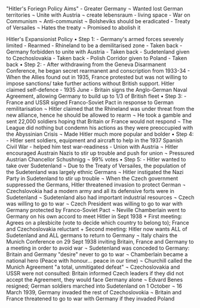 "Hitler's Foriegn Policy Aims"
	- Greater Germany
		¬ Wanted lost German territories
		¬ Unite with Austria
		¬ create lebensraum - living space
	- War on Communism
		¬ Anti-communist
		¬ Bolsheviks should be eradicated
	- Treaty of Versailes
		¬ Hates the treaty
		¬ Promised to abolish it

Hitler's Expansionist Policy
	• Step 1:
		- Germany's armed forces severely limited - Rearmed
		- Rhineland to be a demilitarised zone - Taken back
		- Germany forbidden to unite with Austria - Taken back
		- Sudetenland given to Czechoslovakia - Taken back
		- Polish Corridor given to Poland - Taken back
	• Step 2:
		- After withdrawing from the Geneva Disarmanent Conference, he began secret rearmanent and conscription from 1933-34
		- When the Allies found out in 1935, France protested but was not willing to impose sanctions/ take further actions without British support. Hitler claimed self-defence
		- 1935 June - Britain signs the Anglo-German Naval Agreement, allowing Germany to build up to 1/3 of British fleet
	• Step 3:
		- France and USSR signed Franco-Soviet Pact in response to German remilitarisation
			¬ Hitler claimed that the Rhineland was under threat from the new alliance, hence he should be allowed to rearm
			¬ He took a gamble and sent 22,000 soldiers hoping that Britain or France would not respond
			¬ The League did nothing but condemn his actions as they were preoccupied with the Abyssinian Crisis
			¬ Made Hitler much more popular and bolder
	• Step 4:
		- Hitler sent soldiers, equipment and aircraft to help in the 1937 Spanish Civil War - helped him test war-readiness
		- Union with Austria
			¬ Hitler encouraged Austrain Nazis to stir up trouble and push for union
			¬ Pressured Austrian Chancellor Schushnigg
			¬ 99% votes
	• Step 5:
		- Hitler wanted to take over Sudetenland
			¬ Due to the Treaty of Versailes, the population of the Sudetenland was largely ethnic Germans
			¬ Hitler instigated the Nazi Party in Sudetenland to stir up trouble
			¬ When the Czech government suppressed the Germans, Hitler threatened invasion to protect German
			¬ Czechslovokia had a modern army and all its defensive forts were in Sudetenland
			¬ Sudetenland also had important industrial resources
			¬ Czech was willing to go to war
			¬ Czech President was willing to go to war with Germany protected by Franco-Soviet Pact
			¬ Neville Chamberlain went to Germany on his own accord to meet Hitler in Sept 1938
				+ First meeting: Agrees on a plesbicite (vote to decide which country to belong to); France and Czechoslovakia reluctant
				+ Second meeting: Hitler now wants ALL of Sudetenland and ALL germans to return to Germany
			¬ Italy chairs the Munich Conference on 29 Sept 1938 inviting Britain, France and Germany to a meeting in order to avoid war
			¬ Sudetenland was conceded to Germany: Britain and Germany "desire" never to go to war
			¬ Chamberlain became a national hero (Peace with honour... peace in our time)
			¬ Churchill called the Munich Agreement "a total, unmitigated defeat"
			¬ Czechoslovakia and USSR were not consulted: Britain informed Czech leaders if they did not accept the Agreement, they would face Germany alone
			¬ Edvard Benes resigned; German soldiers marched into Sudetenland on 1 October
			¬ 16 March 1939, Germany invaded the rest of Czechoslovokia
			¬ Britain and France threatened to go to war with Germany if they invaded Poland

